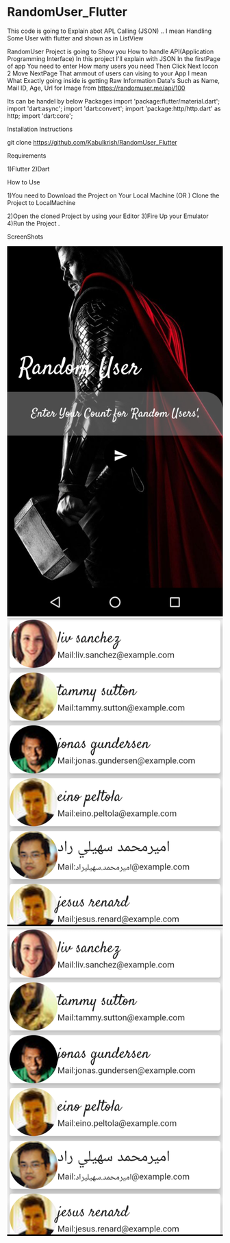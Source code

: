 # RandomUser_Flutter
 This code is going to Explain abot APL Calling (JSON)  .. I mean Handling Some User with flutter and shown as in ListView

RandomUser Project is going to Show you How to handle API(Application Programming Interface) In this project I'll explain with JSON 
In the firstPage of app You need to enter How many users you need 
Then Click Next Iccon 2 Move NextPage
That ammout of users can vising to your App
I mean What Exactly going inside is getting Raw Information Data's Such as Name, Mail ID, Age, Url for Image from https://randomuser.me/api/100

Its can be handel by below Packages
import 'package:flutter/material.dart';
import 'dart:async';
import 'dart:convert';
import 'package:http/http.dart' as http;
import 'dart:core';


Installation Instructions

git clone https://github.com/Kabulkrish/RandomUser_Flutter

Requirements

1)Flutter 2)Dart

How to Use

1)You need to Download the Project on Your Local Machine (OR ) Clone the Project to LocalMachine

2)Open the cloned Project by using your Editor
3)Fire Up your Emulator
4)Run the Project .


ScreenShots

![alt text](https://github.com/Kabulkrish/RandomUser_Flutter/blob/master/ScreenShot/a.png)
![alt text](https://github.com/Kabulkrish/RandomUser_Flutter/blob/master/ScreenShot/1.png)
![alt text](https://github.com/Kabulkrish/RandomUser_Flutter/blob/master/ScreenShot/b.png)
